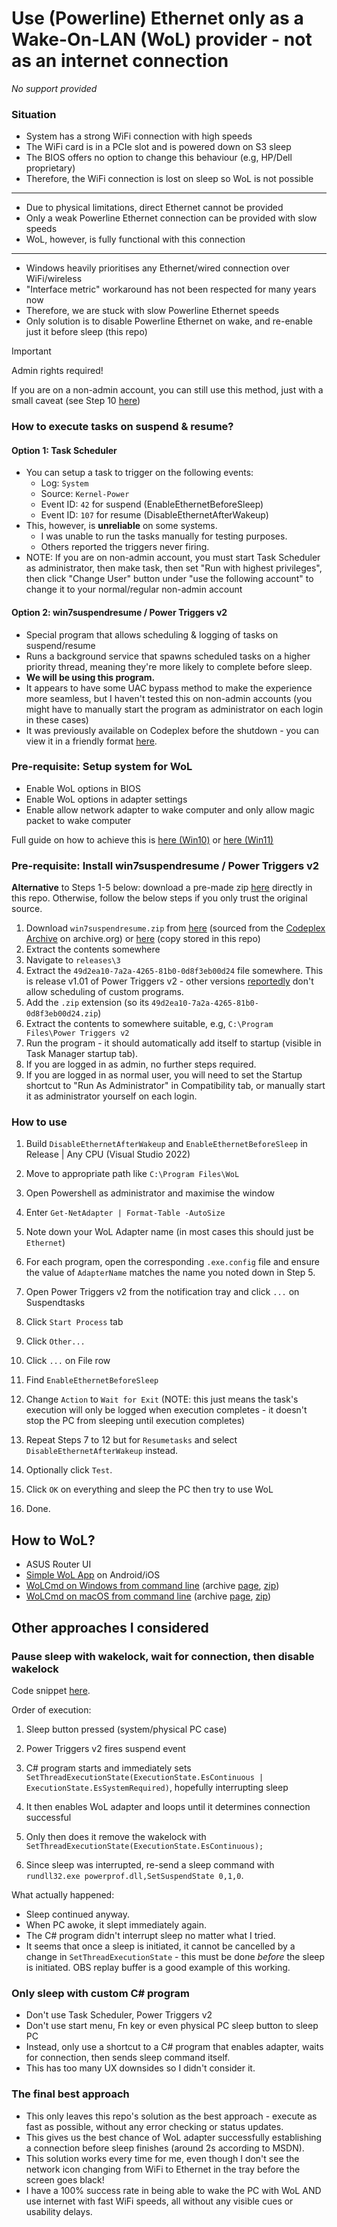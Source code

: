# Use (Powerline) Ethernet only as a Wake-On-LAN (WoL) provider - not as an internet connection

*No support provided*

### Situation

- System has a strong WiFi connection with high speeds
- The WiFi card is in a PCIe slot and is powered down on S3 sleep
- The BIOS offers no option to change this behaviour (e.g, HP/Dell proprietary)
- Therefore, the WiFi connection is lost on sleep so WoL is not possible
***
- Due to physical limitations, direct Ethernet cannot be provided
- Only a weak Powerline Ethernet connection can be provided with slow speeds
- WoL, however, is fully functional with this connection
***
- Windows heavily prioritises any Ethernet/wired connection over WiFi/wireless
- "Interface metric" workaround has not been respected for many years now
- Therefore, we are stuck with slow Powerline Ethernet speeds
- Only solution is to disable Powerline Ethernet on wake, and re-enable just it before sleep (this repo)

> [!IMPORTANT]
> Admin rights required!
> 
> If you are on a non-admin account, you can still use this method, just with a small caveat (see Step 10 [here](https://github.com/sjain882/Ethernet-ForWakeOnLanOnly-Win?tab=readme-ov-file#pre-requisite-install-win7suspendresume--power-triggers-v2))

### How to execute tasks on suspend & resume?
#### Option 1: Task Scheduler
- You can setup a task to trigger on the following events:
  - Log: `System`
  - Source: `Kernel-Power`
  - Event ID: `42` for suspend (EnableEthernetBeforeSleep)
  - Event ID: `107` for resume (DisableEthernetAfterWakeup)
- This, however, is **unreliable** on some systems.
    - I was unable to run the tasks manually for testing purposes.
    - Others reported the triggers never firing.
- NOTE: If you are on non-admin account, you must start Task Scheduler as administrator, then make task, then set "Run with highest privileges", then click "Change User" button under "use the following account" to change it to your normal/regular non-admin account

#### Option 2: win7suspendresume / Power Triggers v2 
- Special program that allows scheduling & logging of tasks on suspend/resume
- Runs a background service that spawns scheduled tasks on a higher priority thread, meaning they're more likely to complete before sleep.
- **We will be using this program.**
- It appears to have some UAC bypass method to make the experience more seamless, but I haven't tested this on non-admin accounts (you might have to manually start the program as administrator on each login in these cases)
- It was previously available on Codeplex before the shutdown - you can view it in a friendly format [here](https://codeplexarchive.org/project/win7suspendresume).

### Pre-requisite: Setup system for WoL

- Enable WoL options in BIOS
- Enable WoL options in adapter settings
- Enable allow network adapter to wake computer and only allow magic packet to wake computer

Full guide on how to achieve this is [here (Win10)](https://www.tenforums.com/tutorials/175328-how-enable-disable-wake-lan-wol-windows-10-a.html) or [here (Win11)](https://www.elevenforum.com/t/enable-or-disable-wake-on-lan-wol-in-windows-11.11872/)

### Pre-requisite: Install win7suspendresume / Power Triggers v2

**Alternative** to Steps 1-5 below: download a pre-made zip [here](https://github.com/sjain882/Ethernet-ForWakeOnLanOnly-Win/raw/refs/heads/main/Other/Win7SuspendResume%20Power%20Triggers%20v1.01.zip) directly in this repo. Otherwise, follow the below steps if you only trust the original source.

1. Download `win7suspendresume.zip` from [here](https://archive.org/download/sylirana_ms_codeplex_zips/tars/mscodeplex-w-2.tar/.%2Fwin7suspendresume.zip) (sourced from the [Codeplex Archive](https://ia903400.us.archive.org/view_archive.php?archive=/12/items/sylirana_ms_codeplex_zips/tars/mscodeplex-w-2.tar) on archive.org) or [here](https://github.com/sjain882/Ethernet-ForWakeOnLanOnly-Win/raw/refs/heads/main/Other/win7suspendresume.zip) (copy stored in this repo)
3. Extract the contents somewhere
4. Navigate to `releases\3`
5. Extract the `49d2ea10-7a2a-4265-81b0-0d8f3eb00d24` file somewhere. This is release v1.01 of Power Triggers v2 - other versions [reportedly](https://superuser.com/a/1272661) don't allow scheduling of custom programs.
6. Add the `.zip` extension (so its `49d2ea10-7a2a-4265-81b0-0d8f3eb00d24.zip`)
7. Extract the contents to somewhere suitable, e.g, `C:\Program Files\Power Triggers v2`
8. Run the program - it should automatically add itself to startup (visible in Task Manager startup tab).
9. If you are logged in as admin, no further steps required.
10. If you are logged in as normal user, you will need to set the Startup shortcut to "Run As Administrator" in Compatibility tab, or manually start it as administrator yourself on each login.

### How to use

1. Build `DisableEthernetAfterWakeup` and `EnableEthernetBeforeSleep` in Release | Any CPU (Visual Studio 2022)

2. Move to appropriate path like `C:\Program Files\WoL`

3. Open Powershell as administrator and maximise the window

4. Enter `Get-NetAdapter | Format-Table -AutoSize`

5. Note down your WoL Adapter name (in most cases this should just be `Ethernet`)

6. For each program, open the corresponding `.exe.config` file and ensure the value of `AdapterName` matches the name you noted down in Step 5.

7. Open Power Triggers v2 from the notification tray and click `...` on Suspendtasks

8. Click `Start Process` tab

9. Click `Other...`

10. Click `...` on File row

11. Find `EnableEthernetBeforeSleep`

12. Change `Action` to `Wait for Exit` (NOTE: this just means the task's execution will only be logged when execution completes - it doesn't stop the PC from sleeping until execution completes)

13. Repeat Steps 7 to 12 but for `Resumetasks` and select `DisableEthernetAfterWakeup` instead.

14. Optionally click `Test`.

15. Click `OK` on everything and sleep the PC then try to use WoL

16. Done.

## How to WoL?

-  ASUS Router UI
- [Simple WoL App](https://github.com/herzhenr/simple-wake-on-lan) on Android/iOS
- [WoLCmd on Windows from command line](https://www.depicus.com/wake-on-lan/wake-on-lan-cmd) (archive [page](https://web.archive.org/web/20250630044635/https://www.depicus.com/wake-on-lan/wake-on-lan-cmd), [zip](https://web.archive.org/web/20240630092642/https://www.depicus.com/downloads/wolcmd.zip))
- [WoLCmd on macOS from command line](https://www.depicus.com/wake-on-lan/wake-on-lan-for-apple-mac) (archive [page](https://web.archive.org/web/20250630044635/https://www.depicus.com/wake-on-lan/wake-on-lan-for-apple-mac), [zip](https://web.archive.org/web/20250427065759/https://www.depicus.com/downloads/wolcmdmac.zip))


## Other approaches I considered

### Pause sleep with wakelock, wait for connection, then disable wakelock

Code snippet [here](https://gist.github.com/brianhassel/e918c7b9f1a6265ff8f9).

Order of execution:

1. Sleep button pressed (system/physical PC case)

2. Power Triggers v2 fires suspend event

3. C# program starts and immediately sets `SetThreadExecutionState(ExecutionState.EsContinuous | ExecutionState.EsSystemRequired)`, hopefully interrupting sleep

4. It then enables WoL adapter and loops until it determines connection successful

5. Only then does it remove the wakelock with `SetThreadExecutionState(ExecutionState.EsContinuous);`

6. Since sleep was interrupted, re-send a sleep command with `rundll32.exe powerprof.dll,SetSuspendState 0,1,0`.

What actually happened:
- Sleep continued anyway.
- When PC awoke, it slept immediately again.
- The C# program didn't interrupt sleep no matter what I tried.
- It seems that once a sleep is initiated, it cannot be cancelled by a change in `SetThreadExecutionState` - this must be done *before* the sleep is initiated. OBS replay buffer is a good example of this working.

### Only sleep with custom C# program

- Don't use Task Scheduler, Power Triggers v2
- Don't use start menu, Fn key or even physical PC sleep button to sleep PC
- Instead, only use a shortcut to a C# program that enables adapter, waits for connection, then sends sleep command itself.
- This has too many UX downsides so I didn't consider it.

### The final best approach

- This only leaves this repo's solution as the best approach - execute as fast as possible, without any error checking or status updates.
- This gives us the best chance of WoL adapter successfully establishing a connection before sleep finishes (around 2s according to MSDN).
- This solution works every time for me, even though I don't see the network icon changing from WiFi to Ethernet in the tray before the screen goes black!
- I have a 100% success rate in being able to wake the PC with WoL AND use internet with fast WiFi speeds, all without any visible cues or usability delays.